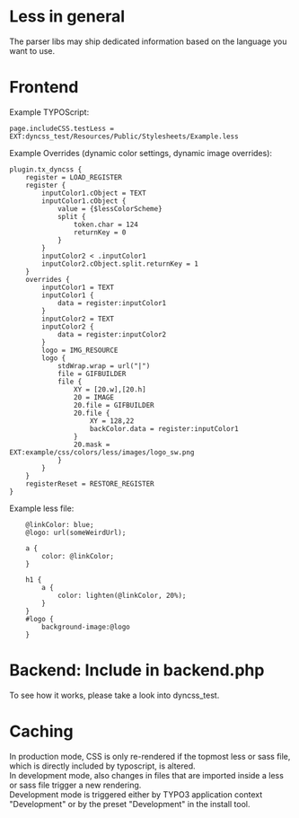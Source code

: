 Less in general
===============

The parser libs may ship dedicated information based on the language you want to use.

Frontend
========

Example TYPOScript:

	page.includeCSS.testLess = EXT:dyncss_test/Resources/Public/Stylesheets/Example.less

Example Overrides (dynamic color settings, dynamic image overrides):

```typoscript
plugin.tx_dyncss {
	register = LOAD_REGISTER
	register {
		inputColor1.cObject = TEXT
		inputColor1.cObject {
			value = {$lessColorScheme}
			split {
				token.char = 124
				returnKey = 0
			}
		}
		inputColor2 < .inputColor1
		inputColor2.cObject.split.returnKey = 1
	}
	overrides {
		inputColor1 = TEXT
		inputColor1 {
			data = register:inputColor1
		}
		inputColor2 = TEXT
		inputColor2 {
			data = register:inputColor2
		}
		logo = IMG_RESOURCE
		logo {
			stdWrap.wrap = url("|")
			file = GIFBUILDER
			file {
				XY = [20.w],[20.h]
				20 = IMAGE
				20.file = GIFBUILDER
				20.file {
					XY = 128,22
					backColor.data = register:inputColor1
				}
				20.mask = EXT:example/css/colors/less/images/logo_sw.png
			}
		}
	}
	registerReset = RESTORE_REGISTER
}
```

Example less file:

```less
	@linkColor: blue;
	@logo: url(someWeirdUrl);

	a {
		color: @linkColor;
	}

	h1 {
		a {
			color: lighten(@linkColor, 20%);
		}
	}
	#logo {
		background-image:@logo
	}
```

Backend: Include in backend.php
===============================

To see how it works, please take a look into dyncss_test.

Caching
=======

In production mode, CSS is only re-rendered if the topmost less or sass file, which is directly included by typoscript, is altered.  
In development mode, also changes in files that are imported inside a less or sass file trigger a new rendering.  
Development mode is triggered either by TYPO3 application context "Development" or by the preset "Development" in the install tool.
